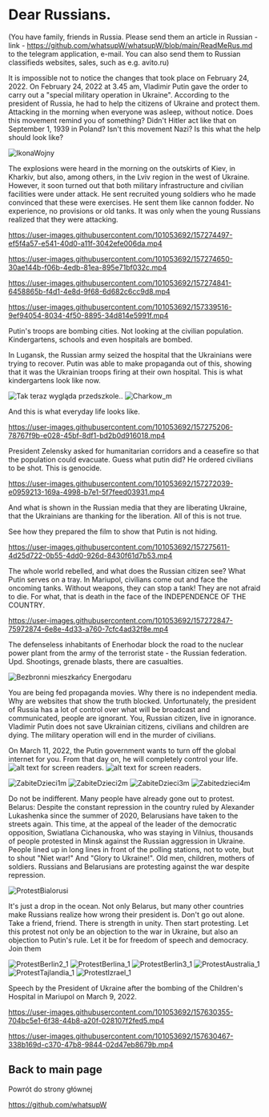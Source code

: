 # Dear Russians.
(You have family, friends in Russia. Please send them an article in Russian - link - https://github.com/whatsupW/whatsupW/blob/main/ReadMeRus.md to the telegram application, e-mail. You can also send them to Russian classifieds websites, sales, such as e.g. avito.ru)


It is impossible not to notice the changes that took place on February 24, 2022. 
On February 24, 2022 at 3.45 am, Vladimir Putin gave the order to carry out a "special military operation in Ukraine". According to the president of Russia, he had to help the citizens of Ukraine and protect them. Attacking in the morning when everyone was asleep, without notice. Does this movement remind you of something? Didn't Hitler act like that on September 1, 1939 in Poland? Isn't this movement Nazi? Is this what the help should look like?
 
![IkonaWojny](https://user-images.githubusercontent.com/101053692/157290547-343ddb72-6409-4db2-bf36-9d71675e3f38.jpg)

The explosions were heard in the morning on the outskirts of Kiev, in Kharkiv, but also, among others, in the Lviv region in the west of Ukraine. However, it soon turned out that both military infrastructure and civilian facilities were under attack. He sent recruited young soldiers who he made convinced that these were exercises. He sent them like cannon fodder. No experience, no provisions or old tanks. It was only when the young Russians realized that they were attacking.

https://user-images.githubusercontent.com/101053692/157274497-ef5f4a57-e541-40d0-a11f-3042efe006da.mp4

https://user-images.githubusercontent.com/101053692/157274650-30ae144b-f06b-4edb-81ea-895e71bf032c.mp4

https://user-images.githubusercontent.com/101053692/157274841-6458865b-f4d1-4e8d-9f68-6d682c6cc9d8.mp4

https://user-images.githubusercontent.com/101053692/157339516-9ef94054-8034-4f50-8895-34d814e5991f.mp4

Putin's troops are bombing cities. Not looking at the civilian population. Kindergartens, schools and even hospitals are bombed. 

In Lugansk, the Russian army seized the hospital that the Ukrainians were trying to recover. Putin was able to make propaganda out of this, showing that it was the Ukrainian troops firing at their own hospital. This is what kindergartens look like now.

![Tak teraz wygląda przedszkole.](https://github.com/whatsupW/whatsupW/blob/b3ef5de8db7938379ed26233eabf3319a2a04418/img/przedszkole1.jpg "Tak teraz wygląda przedszkole.").
![Charkow_m](https://user-images.githubusercontent.com/101053692/157339968-fea53f4b-5525-48ac-9ad2-58a880944f61.jpg)

And this is what everyday life looks like.

https://user-images.githubusercontent.com/101053692/157275206-78767f9b-e028-45bf-8df1-bd2b0d916018.mp4

President Zelensky asked for humanitarian corridors and a ceasefire so that the population could evacuate. Guess what putin did? He ordered civilians to be shot. This is genocide.

https://user-images.githubusercontent.com/101053692/157272039-e0959213-169a-4998-b7e1-5f7feed03931.mp4 

And what is shown in the Russian media that they are liberating Ukraine, that the Ukrainians are thanking for the liberation. All of this is not true.

See how they prepared the film to show that Putin is not hiding.

https://user-images.githubusercontent.com/101053692/157275611-4d25d722-0b55-4dd0-926d-8430f61d7b53.mp4

The whole world rebelled, and what does the Russian citizen see? What Putin serves on a tray. In Mariupol, civilians come out and face the oncoming tanks. Without weapons, they can stop a tank! They are not afraid to die. For what, that is death in the face of the INDEPENDENCE OF THE COUNTRY.

https://user-images.githubusercontent.com/101053692/157272847-75972874-6e8e-4d33-a760-7cfc4ad32f8e.mp4

The defenseless inhabitants of Enerhodar block the road to the nuclear power plant from the army of the terrorist state - the Russian federation. Upd. Shootings, grenade blasts, there are casualties. 

![Bezbronni mieszkańcy Energodaru](https://user-images.githubusercontent.com/101053692/157306189-9346aa46-9941-4e87-8c8d-5e801e31714f.jpg)

You are being fed propaganda movies. Why there is no independent media. Why are websites that show the truth blocked. Unfortunately, the president of Russia has a lot of control over what will be broadcast and communicated, people are ignorant. You, Russian citizen, live in ignorance. Vladimir Putin does not save Ukrainian citizens, civilians and children are dying. The military operation will end in the murder of civilians.

On March 11, 2022, the Putin government wants to turn off the global internet for you. From that day on, he will completely control your life.
![alt text for screen readers](img/11marcaa.jpg "Text to show on mouseover"). ![alt text for screen readers](img/11marcab.jpg "Text to show on mouseover").


![ZabiteDzieci1m](https://user-images.githubusercontent.com/101053692/157292576-cc657b19-3bb6-4407-9e33-1fee166545b0.jpg)
![ZabiteDzieci2m](https://user-images.githubusercontent.com/101053692/157292589-1f31a14a-d1f5-4be7-b00a-a592bdb91a7e.jpg)
![ZabiteDzieci3m](https://user-images.githubusercontent.com/101053692/157292599-ffd955a4-2783-46af-8df9-7e2e966451d1.jpg)
![Zabitedzieci4m](https://user-images.githubusercontent.com/101053692/157292919-6d53a313-3f60-4e6e-a014-212bdfbf3a61.jpg)

Do not be indifferent. Many people have already gone out to protest. Belarus: Despite the constant repression in the country ruled by Alexander Lukashenka since the summer of 2020, Belarusians have taken to the streets again. This time, at the appeal of the leader of the democratic opposition, Swiatlana Cichanouska, who was staying in Vilnius, thousands of people protested in Minsk against the Russian aggression in Ukraine. People lined up in long lines in front of the polling stations, not to vote, but to shout "Niet war!" And "Glory to Ukraine!". Old men, children, mothers of soldiers. Russians and Belarusians are protesting against the war despite repression.

![ProtestBialorusi](https://user-images.githubusercontent.com/101053692/157298696-1df25c0c-60b3-46a7-b596-17ad03361b65.jpg)

It's just a drop in the ocean. Not only Belarus, but many other countries make Russians realize how wrong their president is. Don't go out alone. Take a friend, friend. There is strength in unity. Then start protesting. Let this protest not only be an objection to the war in Ukraine, but also an objection to Putin's rule. Let it be for freedom of speech and democracy. 
Join them

![ProtestBerlin2_1](https://user-images.githubusercontent.com/101053692/157304107-19330ddd-cda6-4db2-a7a2-b315e70d72be.jpg)
![ProtestBerlina_1](https://user-images.githubusercontent.com/101053692/157304083-cc7fd84a-196c-42fe-abb9-f25241d29e12.jpg)
![ProtestBerlin3_1](https://user-images.githubusercontent.com/101053692/157304127-964a2fc3-2eee-4bb2-a27e-0d9c132c8e4f.jpg)
![ProtestAustralia_1](https://user-images.githubusercontent.com/101053692/157305268-fb36f2ee-9cfd-4c14-b1d0-9c809d6a7ddd.jpg)
![ProtestTajlandia_1](https://user-images.githubusercontent.com/101053692/157304648-96cab81c-abd1-4539-aec5-6528c4d12e13.jpg)
![ProtestIzrael_1](https://user-images.githubusercontent.com/101053692/157304352-e9a2fade-aecf-4d67-bf85-9dcb268ca4c8.jpg)

Speech by the President of Ukraine after the bombing of the Children's Hospital in Mariupol on March 9, 2022.

https://user-images.githubusercontent.com/101053692/157630355-704bc5e1-6f38-44b8-a20f-028107f2fed5.mp4

https://user-images.githubusercontent.com/101053692/157630467-338b169d-c370-47b8-9844-02d47eb8679b.mp4

## Back to main page
Powrót do strony głównej

https://github.com/whatsupW
